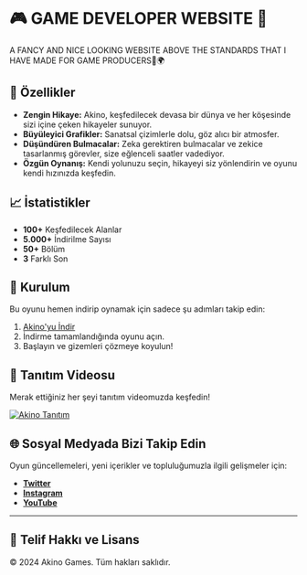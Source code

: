 
# 🎮 GAME DEVELOPER WEBSITE 🌌

A FANCY AND NICE LOOKING WEBSITE ABOVE THE STANDARDS THAT I HAVE MADE FOR GAME PRODUCERS🧩🌍

## 🌟 Özellikler

- **Zengin Hikaye:** Akino, keşfedilecek devasa bir dünya ve her köşesinde sizi içine çeken hikayeler sunuyor.
- **Büyüleyici Grafikler:** Sanatsal çizimlerle dolu, göz alıcı bir atmosfer.
- **Düşündüren Bulmacalar:** Zeka gerektiren bulmacalar ve zekice tasarlanmış görevler, size eğlenceli saatler vadediyor.
- **Özgün Oynanış:** Kendi yolunuzu seçin, hikayeyi siz yönlendirin ve oyunu kendi hızınızda keşfedin.

## 📈 İstatistikler

- **100+** Keşfedilecek Alanlar
- **5.000+** İndirilme Sayısı
- **50+** Bölüm
- **3** Farklı Son

## 🚀 Kurulum

Bu oyunu hemen indirip oynamak için sadece şu adımları takip edin:

1. [Akino'yu İndir](#)
2. İndirme tamamlandığında oyunu açın.
3. Başlayın ve gizemleri çözmeye koyulun!

## 🎨 Tanıtım Videosu

Merak ettiğiniz her şeyi tanıtım videomuzda keşfedin!

[![Akino Tanıtım](https://img.youtube.com/vi/örnek-video-linki.jpg)](https://www.youtube.com/watch?v=örnek-video-linki)

## 🌐 Sosyal Medyada Bizi Takip Edin

Oyun güncellemeleri, yeni içerikler ve topluluğumuzla ilgili gelişmeler için:

- **[Twitter](https://twitter.com/akino_game)**
- **[Instagram](https://instagram.com/akino_game)**
- **[YouTube](https://youtube.com/akino_game)**

---

## 📜 Telif Hakkı ve Lisans

© 2024 Akino Games. Tüm hakları saklıdır.
